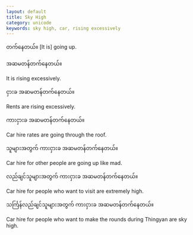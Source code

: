 ```yaml
---
layout: default
title: Sky High
category: unicode
keywords: sky high, car, rising excessively
---
```


<p><span class='mm3'>တက်နေတယ်။</span> [It is] going up.</p>
<p class="hide-trigger"><span class='mm3'>အဆမတန်တက်နေတယ်။</span></p>
<p class='hide-this'>It is rising excessively.</p>

<p class="hide-trigger"><span class='mm3'>ငှားခ အဆမတန်တက်နေတယ်။</span></p>
<p class='hide-this'>Rents are rising excessively.</p>

<p class="hide-trigger"><span class='mm3'>ကားငှားခ အဆမတန်တက်နေတယ်။</span></p>
<p class='hide-this'>Car hire rates are going through the roof.</p>

<p class="hide-trigger"><span class='mm3'>သူများအတွက် ကားငှားခ အဆမတန်တက်နေတယ်။</span></p>
<p class='hide-this'>Car hire for other people are going up like mad.</p>

<p class="hide-trigger"><span class='mm3'>လည်ချင်သူများအတွက် ကားငှားခ အဆမတန်တက်နေတယ်။</span></p>
<p class='hide-this'>Car hire for people who want to visit are extremely high.</p>

<p class="hide-trigger"><span class='mm3'>သင်္ကြန်လည်ချင်သူများအတွက် ကားငှားခ အဆမတန်တက်နေတယ်။</span></p>
<p class='hide-this'>Car hire for people who want to make the rounds during Thingyan are sky high.</p>
